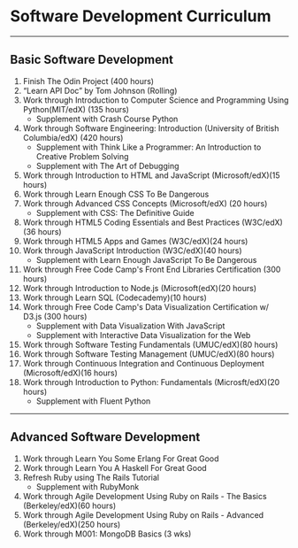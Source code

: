 Software Development Curriculum
================================
-----------------------
Basic Software Development
-----------------------

1.	Finish The Odin Project (400 hours)
2.  “Learn API Doc” by Tom Johnson (Rolling)
3.	Work through Introduction to Computer Science and Programming Using Python(MIT/edX) (135 hours)
    * Supplement with Crash Course Python
4.	Work through Software Engineering: Introduction (University of British Columbia/edX) (420 hours)
    * Supplement with Think Like a Programmer: An Introduction to Creative Problem Solving
    * Supplement with The Art of Debugging
5.	Work through Introduction to HTML and JavaScript (Microsoft/edX)(15 hours)
6.  Work through Learn Enough CSS To Be Dangerous
7.	Work through Advanced CSS Concepts (Microsoft/edX) (20 hours)
    * Supplement with CSS: The Definitive Guide
8.	Work through HTML5 Coding Essentials and Best Practices (W3C/edX)(36 hours)
9.	Work through HTML5 Apps and Games (W3C/edX)(24 hours)
10.	Work through JavaScript Introduction (W3C/edX)(40 hours)
    * Supplement with Learn Enough JavaScript To Be Dangerous
11. Work through Free Code Camp's Front End Libraries Certification (300 hours)
12. Work through Introduction to Node.js (Microsoft(edX)(20 hours)
13. Work through Learn SQL (Codecademy)(10 hours)
14.	Work through Free Code Camp's Data Visualization Certification w/ D3.js (300 hours)
    * Supplement with Data Visualization With JavaScript
    * Supplement with Interactive Data Visualization for the Web
15. Work through Software Testing Fundamentals (UMUC/edX)(80 hours)
16.	Work through Software Testing Management (UMUC/edX)(80 hours)
17.	Work through Continuous Integration and Continuous Deployment (Microsoft/edX)(16 hours)
18.	Work through Introduction to Python: Fundamentals (Microsft/edX)(20 hours)
    * Supplement with Fluent Python
-----------------------
Advanced Software Development
-----------------------
1. Work through Learn You Some Erlang For Great Good
2. Work through Learn You A Haskell For Great Good
3. Refresh Ruby using The Rails Tutorial
    * Supplement with RubyMonk
4. Work through Agile Development Using Ruby on Rails - The Basics (Berkeley/edX)(60 hours)
5. Work through Agile Development Using Ruby on Rails - Advanced (Berkeley/edX)(250 hours)
6. Work through M001: MongoDB Basics (3 wks)